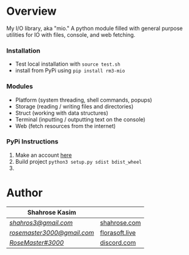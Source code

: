 # Overview
My I/O library, aka "mio." A python module filled with general purpose utilities for IO with files, console, and web fetching. 


### Installation
* Test local installation with `source test.sh`
* install from PyPi using `pip install rm3-mio` 


### Modules
* Platform (system threading, shell commands, popups)
* Storage (reading / writing files and directories)
* Struct (working with data structures)
* Terminal (inputting / outputting text on the console)
* Web (fetch resources from the internet)


### PyPi Instructions
1. Make an account [here](https://pypi.org/)
2. Build project `python3 setup.py sdist bdist_wheel`
3. 


# Author
| Shahrose Kasim |             |
|----------------|-------------|
|*[shahros3@gmail.com](mailto:shahros3@gmail.com)*|[shahrose.com](http://shahrose.com)|
|*[rosemaster3000@gmail.com](mailto:rosemaster3000@gmail.com)*|[florasoft.live](https://florasoft.live) |
|*[RoseMaster#3000](https://discordapp.com/users/122224041296789508)*|[discord.com](https://discord.com/)|
